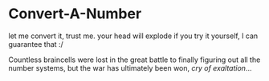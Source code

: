 # Convert-A-Number
let me convert it, trust me. your head will explode if you try it yourself, I can guarantee that :/

Countless braincells were lost in the great battle to finally figuring out all the number systems, but the war has ultimately been won, *cry of exaltation*...
